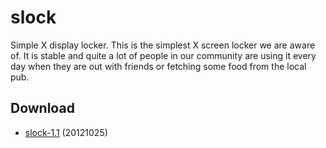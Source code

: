 slock
=====
Simple X display locker. This is the simplest X screen locker we are
aware of. It is stable and quite a lot of people in our community are using it
every day when they are out with friends or fetching some food from the local
pub.

Download
--------
* [slock-1.1](http://dl.suckless.org/tools/slock-1.1.tar.gz) (20121025)

